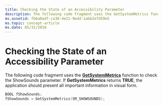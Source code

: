 ```yaml
---
title: Checking the State of an Accessibility Parameter
description: The following code fragment uses the GetSystemMetrics function to check the ShowSounds parameter. If GetSystemMetrics returns TRUE, the application should present all important information in visual form.
ms.assetid: fb6a0adf-ca38-4e21-9edd-1abb2efd59e5
ms.topic: concept-article
ms.date: 05/31/2018
---
```


# Checking the State of an Accessibility Parameter

The following code fragment uses the [**GetSystemMetrics**](/windows/desktop/api/winuser/nf-winuser-getsystemmetrics) function to check the ShowSounds parameter. If **GetSystemMetrics** returns **TRUE**, the application should present all important information in visual form.


```C++
BOOL fShowSounds; 
fShowSounds = GetSystemMetrics(SM_SHOWSOUNDS); 
```



 

 
